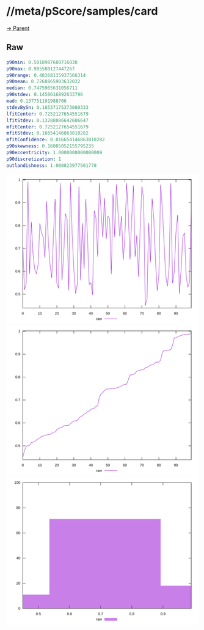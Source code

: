 
# //meta/pScore/samples/card

[→ Parent](../..)


## Raw


```yaml
p90min: 0.5018987680716038
p90max: 0.985580127447267
p90range: 0.48368135937566314
p90mean: 0.7268865903632022
median: 0.7475965631056711
p90stdev: 0.1450616892633796
mad: 0.137751191988706
stdevBySn: 0.18537175373088333
lfitCenter: 0.7252127654551679
lfitStdev: 0.13288086642606647
mfitCenter: 0.7252127654551679
mfitStdev: 0.16654146863810282
mfitConfidence: 0.016654146863810282
p90skewness: 0.16085052155795235
p90eccentricity: 1.0000000000000009
p90discretization: 1
outlandishness: 1.000823977501778

```

![PLOT: raw-values](./raw/values.svg)![PLOT: raw-sorted](./raw/sorted.svg)![PLOT: raw-histogram](./raw/histogram.svg)